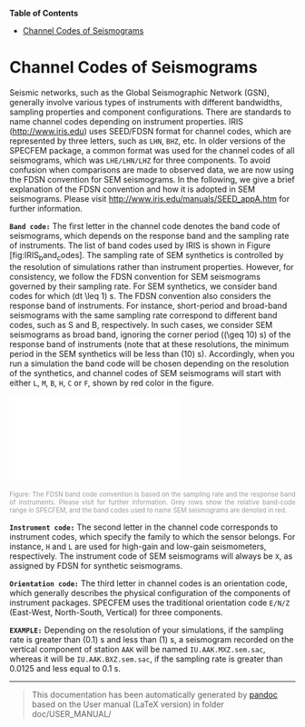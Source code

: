 **Table of Contents**

-   [Channel Codes of Seismograms](#channel-codes-of-seismograms)

Channel Codes of Seismograms
============================

Seismic networks, such as the Global Seismographic Network (GSN), generally involve various types of instruments with different bandwidths, sampling properties and component configurations. There are standards to name channel codes depending on instrument properties. IRIS (<http://www.iris.edu>) uses SEED/FDSN format for channel codes, which are represented by three letters, such as `LHN`, `BHZ`, etc. In older versions of the SPECFEM package, a common format was used for the channel codes of all seismograms, which was `LHE/LHN/LHZ` for three components. To avoid confusion when comparisons are made to observed data, we are now using the FDSN convention for SEM seismograms. In the following, we give a brief explanation of the FDSN convention and how it is adopted in SEM seismograms. Please visit <http://www.iris.edu/manuals/SEED_appA.htm> for further information.

**`Band code:`** The first letter in the channel code denotes the band code of seismograms, which depends on the response band and the sampling rate of instruments. The list of band codes used by IRIS is shown in Figure [fig:IRIS<sub>b</sub>and<sub>c</sub>odes]. The sampling rate of SEM synthetics is controlled by the resolution of simulations rather than instrument properties. However, for consistency, we follow the FDSN convention for SEM seismograms governed by their sampling rate. For SEM synthetics, we consider band codes for which \(dt \leq 1\) s. The FDSN convention also considers the response band of instruments. For instance, short-period and broad-band seismograms with the same sampling rate correspond to different band codes, such as S and B, respectively. In such cases, we consider SEM seismograms as broad band, ignoring the corner period (\(\geq 10\) s) of the response band of instruments (note that at these resolutions, the minimum period in the SEM synthetics will be less than \(10\) s). Accordingly, when you run a simulation the band code will be chosen depending on the resolution of the synthetics, and channel codes of SEM seismograms will start with either `L`, `M`, `B`, `H`, `C` or `F`, shown by red color in the figure.

![The FDSN band code convention is based on the sampling rate and the response band of instruments. Please visit <http://www.iris.edu/manuals/SEED_appA.htm> for further information. Grey rows show the relative band-code range in SPECFEM, and the band codes used to name SEM seismograms are denoted in red.<span data-label="fig:IRISbandcodes"></span>](figures/IRIS_band_codes.pdf)
<div class="figcaption" style="text-align:justify;font-size:80%"><span style="color:#9A9A9A">Figure: The FDSN band code convention is based on the sampling rate and the response band of instruments. Please visit <http://www.iris.edu/manuals/SEED_appA.htm> for further information. Grey rows show the relative band-code range in SPECFEM, and the band codes used to name SEM seismograms are denoted in red.<span data-label="fig:IRISbandcodes"></span></span></div>

**`Instrument code:`** The second letter in the channel code corresponds to instrument codes, which specify the family to which the sensor belongs. For instance, `H` and `L` are used for high-gain and low-gain seismometers, respectively. The instrument code of SEM seismograms will always be `X`, as assigned by FDSN for synthetic seismograms.

**`Orientation code:`** The third letter in channel codes is an orientation code, which generally describes the physical configuration of the components of instrument packages. SPECFEM uses the traditional orientation code `E/N/Z` (East-West, North-South, Vertical) for three components.

**`EXAMPLE:`** Depending on the resolution of your simulations, if the sampling rate is greater than \(0.1\) s and less than \(1\) s, a seismogram recorded on the vertical component of station `AAK` will be named `IU.AAK.MXZ.sem.sac`, whereas it will be `IU.AAK.BXZ.sem.sac`, if the sampling rate is greater than 0.0125 and less equal to 0.1 s.

-----
> This documentation has been automatically generated by [pandoc](http://www.pandoc.org)
> based on the User manual (LaTeX version) in folder doc/USER_MANUAL/

